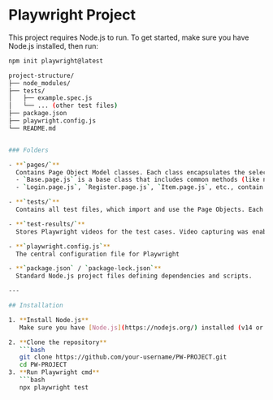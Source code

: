 # Playwright Project

This project requires Node.js to run. To get started, make sure you have Node.js installed, then run:

```bash
npm init playwright@latest

project-structure/
├── node_modules/
├── tests/
│   ├── example.spec.js
│   └── ... (other test files)
├── package.json
├── playwright.config.js
└── README.md


### Folders

- **`pages/`**  
  Contains Page Object Model classes. Each class encapsulates the selectors and methods for a specific page or feature.  
  - `Base.page.js` is a base class that includes common methods (like navigation) used by all other pages.  
  - `Login.page.js`, `Register.page.js`, `Item.page.js`, etc., contain page-specific locators and actions.

- **`tests/`**  
  Contains all test files, which import and use the Page Objects. Each `.test.js` file typically tests a specific workflow or feature.

- **`test-results/`**  
  Stores Playwright videos for the test cases. Video capturing was enabled in `playwright.config.js`.

- **`playwright.config.js`**  
  The central configuration file for Playwright

- **`package.json` / `package-lock.json`**  
  Standard Node.js project files defining dependencies and scripts.

---

## Installation

1. **Install Node.js**  
   Make sure you have [Node.js](https://nodejs.org/) installed (v14 or higher is recommended).

2. **Clone the repository**  
   ```bash
   git clone https://github.com/your-username/PW-PROJECT.git
   cd PW-PROJECT
3. **Run Playwright cmd**  
   ```bash
   npx playwright test
